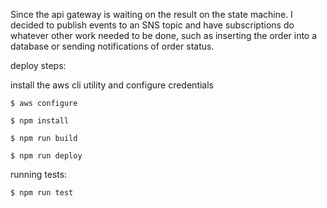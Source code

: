 Since the api gateway is waiting on the result on the state machine. I decided to publish events to an SNS topic and have subscriptions do whatever other work needed to be done, such as inserting the order into a database or sending notifications of order status.

deploy steps:

install the aws cli utility and configure credentials

`$ aws configure`

`$ npm install`

`$ npm run build`

`$ npm run deploy`

running tests:

`$ npm run test`
